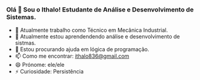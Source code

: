 ### Olá  👋 Sou o Ithalo! Estudante de Análise e Desenvolvimento de Sistemas.
- 🔭 Atualmente trabalho como Técnico em Mecânica Industrial. 
- 🌱 Atualmente estou aprendendendo análise e desenvolvimento de sistmas.
- 🤔 Estou procurando ajuda em lógica de programação.
- 📫 Como me encontrar: ithalo836@gmail.com
- 😄 Prónome: ele/ele
- ⚡ Curiosidade: Persistência
